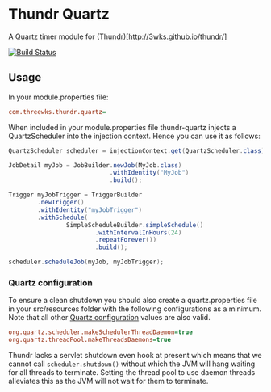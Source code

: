 # Thundr Quartz

A Quartz timer module for (Thundr)[http://3wks.github.io/thundr/]

[![Build Status](https://travis-ci.org/kuhnza/thundr-quartz.png)](https://travis-ci.org/kuhnza/thundr-quartz)

## Usage

In your module.properties file:
```ini
com.threewks.thundr.quartz=
```

When included in your module.properties file thundr-quartz injects a QuartzScheduler into the injection context. Hence
you can use it as follows:

```java
QuartzScheduler scheduler = injectionContext.get(QuartzScheduler.class);

JobDetail myJob = JobBuilder.newJob(MyJob.class)
                            .withIdentity("MyJob")
                            .build();

Trigger myJobTrigger = TriggerBuilder
        .newTrigger()
        .withIdentity("myJobTrigger")
        .withSchedule(
                SimpleScheduleBuilder.simpleSchedule()
                        .withIntervalInHours(24)
                        .repeatForever())
                        .build();

scheduler.scheduleJob(myJob, myJobTrigger);
```

### Quartz configuration

To ensure a clean shutdown you should also create a quartz.properties file in your src/resources folder with the
following configurations as a minimum. Note that all other
[Quartz configuration](http://quartz-scheduler.org/documentation/quartz-2.2.x/configuration/) values are also valid.

```ini
org.quartz.scheduler.makeSchedulerThreadDaemon=true
org.quartz.threadPool.makeThreadsDaemons=true
```

Thundr lacks a servlet shutdown even hook at present which means that we cannot call `scheduler.shutdown()` without
which the JVM will hang waiting for all threads to terminate. Setting the thread pool to use daemon threads alleviates
this as the JVM will not wait for them to terminate.

